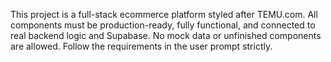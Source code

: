 <!-- Use this file to provide workspace-specific custom instructions to Copilot. For more details, visit https://code.visualstudio.com/docs/copilot/copilot-customization#_use-a-githubcopilotinstructionsmd-file -->

This project is a full-stack ecommerce platform styled after TEMU.com. All components must be production-ready, fully functional, and connected to real backend logic and Supabase. No mock data or unfinished components are allowed. Follow the requirements in the user prompt strictly.

